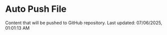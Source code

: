 # Auto Push File

Content that will be pushed to GitHub repository.
Last updated: 07/06/2025, 01:01:13 AM
